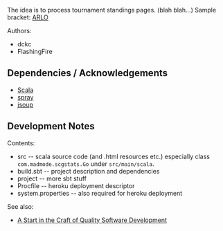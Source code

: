 The idea is to process tournament standings pages. (blah blah...)
Sample bracket: [ARLO][]

[ARLO]: http://challonge.com/ARLOPMS

Authors:
  - dckc
  - FlashingFire

## Dependencies / Acknowledgements

 - [Scala][]
 - [spray][]
 - [jsoup][]
 
[Scala]: http://www.scala-lang.org/documentation/getting-started.html
[spray]: http://spray.io/
[jsoup]: http://jsoup.org/

## Development Notes

Contents:

 - src -- scala source code (and .html resources etc.)
          especially class `com.madmode.scgstats.Go`
          under `src/main/scala`.
 - build.sbt -- project description and dependencies
 - project -- more sbt stuff
 - Procfile -- heroku deployment descriptor
 - system.properties -- also required for heroku deployment

See also:
  - [A Start in the Craft of Quality Software Development][1]

[1]: http://www.madmode.com/2014/06-pada1.html
